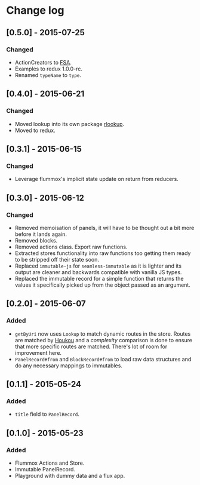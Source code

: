 # Change log

## [0.5.0] - 2015-07-25
### Changed
- ActionCreators to [FSA](https://github.com/acdlite/flux-standard-action).
- Examples to redux 1.0.0-rc.
- Renamed `typeName` to `type`.

## [0.4.0] - 2015-06-21
### Changed
- Moved lookup into its own package [rlookup](https://github.com/UXtemple/rlookup).
- Moved to redux.

## [0.3.1] - 2015-06-15
### Changed
- Leverage flummox's implicit state update on return from reducers.

## [0.3.0] - 2015-06-12
### Changed
- Removed memoisation of panels, it will have to be thought out a bit more before it lands again.
- Removed blocks.
- Removed actions class. Export raw functions.
- Extracted stores functionality into raw functions too getting them ready to be stripped off their
  state soon.
- Replaced `immutable-js` for `seamless-immutable` as it is lighter and its output are cleaner and
  backwards compatible with vanilla JS types.
- Replaced the immutable record for a simple function that returns the values it specifically picked
  up from the object passed as an argument.

## [0.2.0] - 2015-06-07
### Added
- `getByUri` now uses `Lookup` to match dynamic routes in the store. Routes are matched by
  [Houkou](https://github.com/deoxxa/houkou) and a _complexity_ comparison is done to ensure that
  more specific routes are matched. There's lot of room for improvement here.
- `PanelRecord#from` and `BlockRecord#from` to load raw data structures and do any necessary
  mappings to immutables.

## [0.1.1] - 2015-05-24
### Added
- `title` field to `PanelRecord`.

## [0.1.0] - 2015-05-23
### Added
- Flummox Actions and Store.
- Immutable PanelRecord.
- Playground with dummy data and a flux app.
